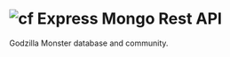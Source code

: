 # ![cf](http://i.imgur.com/7v5ASc8.png) Express Mongo Rest API

Godzilla Monster database and community.

